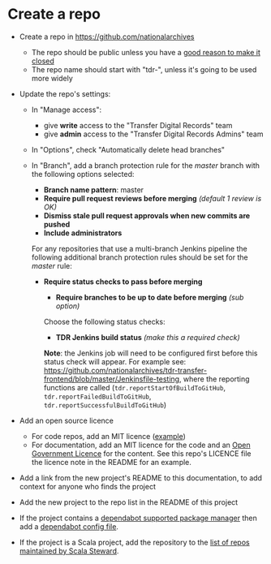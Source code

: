 # Create a repo

* Create a repo in <https://github.com/nationalarchives>
  * The repo should be public unless you have a [good reason to make it
    closed][open-code]
  * The repo name should start with "tdr-", unless it's going to be used more
    widely
* Update the repo's settings:
  * In "Manage access":
    * give **write** access to the "Transfer Digital Records" team
    * give **admin** access to the "Transfer Digital Records Admins" team
  * In "Options", check "Automatically delete head branches"
  * In "Branch", add a branch protection rule for the *master* branch with the following options selected:
    * **Branch name pattern**: master
    * **Require pull request reviews before merging** *(default 1 review is OK)*
    * **Dismiss stale pull request approvals when new commits are pushed**
    * **Include administrators**
    
    For any repositories that use a multi-branch Jenkins pipeline the following additional branch protection rules should be set for the *master* rule:
    * **Require status checks to pass before merging**      
      * **Require branches to be up to date before merging** *(sub option)*
      
      Choose the following status checks:
      * **TDR Jenkins build status** *(make this a required check)*
      
      **Note**: the Jenkins job will need to be configured first before this status check will appear. For example see: https://github.com/nationalarchives/tdr-transfer-frontend/blob/master/Jenkinsfile-testing, where the reporting functions are called (`tdr.reportStartOfBuildToGitHub`, `tdr.reportFailedBuildToGitHub`, `tdr.reportSuccessfulBuildToGitHub`)  
      
* Add an open source licence
  * For code repos, add an MIT licence ([example][mvc-licence])
  * For documentation, add an MIT licence for the code and an [Open Government
    Licence][ogl] for the content. See this repo's LICENCE file the licence note
    in the README for an example.
* Add a link from the new project's README to this documentation, to add context
  for anyone who finds the project
* Add the new project to the repo list in the README of this project
* If the project contains a [dependabot supported package manager][supported-package-managers] then add a [dependabot config file][dependabot-config].
* If the project is a Scala project, add the repository to the [list of repos maintained by Scala Steward].

[dependabot-config]: https://docs.github.com/en/free-pro-team@latest/github/administering-a-repository/enabling-and-disabling-version-updates
[supported-package-managers]: https://dependabot.com/docs/config-file/#package_manager-required
[open-code]: https://www.gov.uk/government/publications/open-source-guidance/when-code-should-be-open-or-closed
[mvc-licence]: https://github.com/nationalarchives/tdr-prototype-mvc/blob/master/LICENCE
[ogl]: http://www.nationalarchives.gov.uk/doc/open-government-licence/version/3/
[list of repos maintained by Scala Steward]: https://github.com/nationalarchives/tdr-github-actions/blob/main/repos.md
